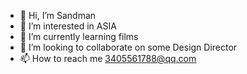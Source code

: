 - 👋 Hi, I’m Sandman
- 👀 I’m interested in ASIA
- 🌱 I’m currently learning films
- 💞️ I’m looking to collaborate on some Design Director
- 📫 How to reach me 3405561788@qq.com
<!---
3405561788/3405561788 is a ✨ special ✨ repository because its `README.md` (this file) appears on your GitHub profile.
You can click the Preview link to take a look at your changes.
--->
